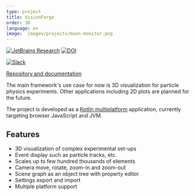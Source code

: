 ```yaml
---
type: project
title: VisionForge
order: 30
language: en
image:  images/projects/muon-monitor.png
---
```


[![JetBrains Research](https://jb.gg/badges/research.svg)](https://confluence.jetbrains.com/display/ALL/JetBrains+on+GitHub)
[![DOI](https://zenodo.org/badge/174502624.svg)](https://zenodo.org/badge/latestdoi/174502624)

[![Slack](https://img.shields.io/badge/slack-channel-green?logo=slack)](https://kotlinlang.slack.com/archives/CEXV2QWNM)

[Repository and documentation](https://github.com/mipt-npm/visionforge)

The main framework's use case for now is 3D visualization for particle physics experiments.
Other applications including 2D plots are planned for the future.

The project is developed as a [Kotlin multiplatform](https://kotlinlang.org/docs/reference/multiplatform.html)
application, currently targeting browser JavaScript and JVM.

## Features

- 3D visualization of complex experimental set-ups
- Event display such as particle tracks, etc.
- Scales up to few hundred thousands of elements
- Camera move, rotate, zoom-in and zoom-out
- Scene graph as an object tree with property editor
- Settings export and import
- Multiple platform support